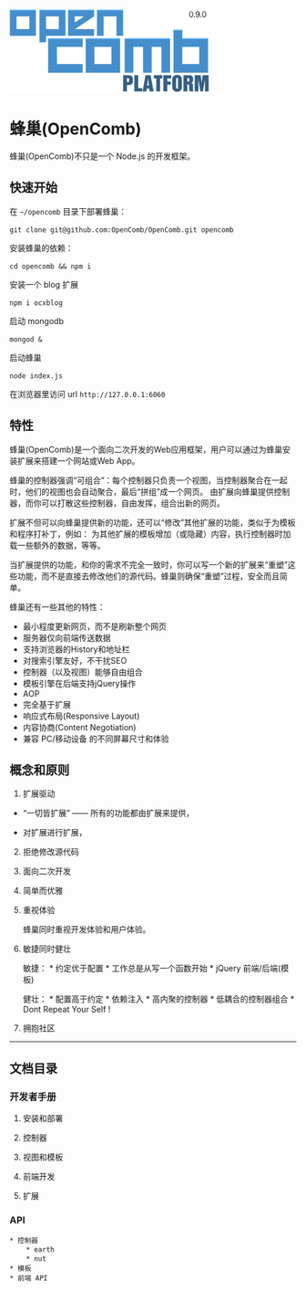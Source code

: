 
![opencomb logo](doc/images/logo.png)

蜂巢(OpenComb)
===

蜂巢(OpenComb)不只是一个 Node.js 的开发框架。


## 快速开始

在 `~/opencomb` 目录下部署蜂巢：

```
git clone git@github.com:OpenComb/OpenComb.git opencomb
```

安装蜂巢的依赖：

```
cd opencomb && npm i
```

安装一个 blog 扩展

```
npm i ocxblog
```

启动 mongodb

```
mongod &
```

启动蜂巢

```
node index.js
```

在浏览器里访问 url `http://127.0.0.1:6060`



## 特性

蜂巢(OpenComb)是一个面向二次开发的Web应用框架，用户可以通过为蜂巢安装扩展来搭建一个网站或Web App。

蜂巢的控制器强调“可组合”：每个控制器只负责一个视图，当控制器聚合在一起时，他们的视图也会自动聚合，最后“拼组”成一个网页。
由扩展向蜂巢提供控制器，而你可以打散这些控制器，自由发挥，组合出新的网页。

扩展不但可以向蜂巢提供新的功能，还可以“修改”其他扩展的功能，类似于为模板和程序打补丁，例如：
为其他扩展的模板增加（或隐藏）内容，执行控制器时加载一些额外的数据，等等。

当扩展提供的功能，和你的需求不完全一致时，你可以写一个新的扩展来“重塑”这些功能，而不是直接去修改他们的源代码。蜂巢则确保“重塑”过程，安全而且简单。

蜂巢还有一些其他的特性：

* 最小程度更新网页，而不是刷新整个网页
* 服务器仅向前端传送数据
* 支持浏览器的History和地址栏
* 对搜索引擎友好，不干扰SEO
* 控制器（以及视图）能够自由组合
* 模板引擎在后端支持jQuery操作
* AOP
* 完全基于扩展
* 响应式布局(Responsive Layout)
* 内容协商(Content Negotiation)
* 兼容 PC/移动设备 的不同屏幕尺寸和体验


## 概念和原则


1. 扩展驱动

* “一切皆扩展” —— 所有的功能都由扩展来提供，

* 对扩展进行扩展，

2. 拒绝修改源代码

3. 面向二次开发

4. 简单而优雅

5. 重视体验

	蜂巢同时重视开发体验和用户体验。

6. 敏捷同时健壮

	敏捷：
		* 约定优于配置
		* 工作总是从写一个函数开始
		* jQuery 前端/后端(模板)

	健壮：
		* 配置高于约定
		* 依赖注入
		* 高内聚的控制器
		* 低耦合的控制器组合
		* Dont Repeat Your Self !


7. 拥抱社区






---

## 文档目录

### 开发者手册

1. 安装和部署

2. 控制器

3. 视图和模板

4. 前端开发

5. 扩展

### API

	* 控制器
		* earth
		* nut
	* 模板
	* 前端 API







